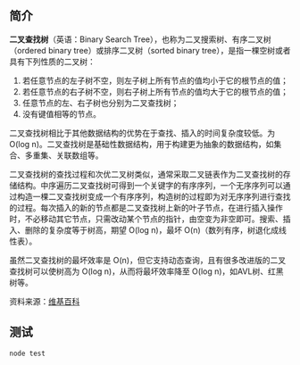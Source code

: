 ## 简介
**二叉查找树**（英语：Binary Search Tree），也称为二叉搜索树、有序二叉树（ordered binary tree）或排序二叉树（sorted binary tree），是指一棵空树或者具有下列性质的二叉树：

1. 若任意节点的左子树不空，则左子树上所有节点的值均小于它的根节点的值；
2. 若任意节点的右子树不空，则右子树上所有节点的值均大于它的根节点的值；
3. 任意节点的左、右子树也分别为二叉查找树；
4. 没有键值相等的节点。

二叉查找树相比于其他数据结构的优势在于查找、插入的时间复杂度较低。为 O(log n)。二叉查找树是基础性数据结构，用于构建更为抽象的数据结构，如集合、多重集、关联数组等。

二叉查找树的查找过程和次优二叉树类似，通常采取二叉链表作为二叉查找树的存储结构。中序遍历二叉查找树可得到一个关键字的有序序列，一个无序序列可以通过构造一棵二叉查找树变成一个有序序列，构造树的过程即为对无序序列进行查找的过程。每次插入的新的节点都是二叉查找树上新的叶子节点，在进行插入操作时，不必移动其它节点，只需改动某个节点的指针，由空变为非空即可。搜索、插入、删除的复杂度等于树高，期望 O(log n)，最坏 O(n)（数列有序，树退化成线性表）。

虽然二叉查找树的最坏效率是 O(n)，但它支持动态查询，且有很多改进版的二叉查找树可以使树高为 O(log n)，从而将最坏效率降至 O(log n)，如AVL树、红黑树等。

资料来源：[维基百科](https://zh.wikipedia.org/wiki/%E4%BA%8C%E5%85%83%E6%90%9C%E5%B0%8B%E6%A8%B9)
## 测试
```js
node test
```
